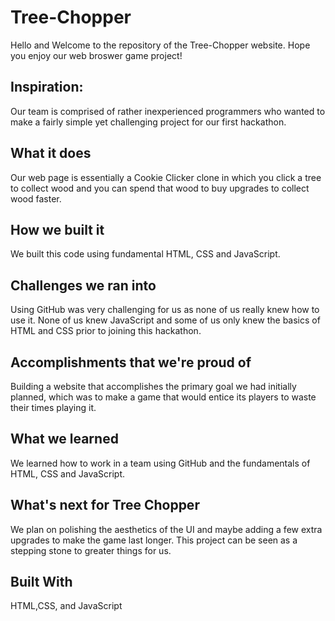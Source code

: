 # Tree-Chopper
Hello and Welcome to the repository of the Tree-Chopper website. Hope you enjoy our web broswer game project!

## Inspiration:

Our team is comprised of rather inexperienced programmers who wanted to make a fairly simple yet challenging project for our first hackathon.

## What it does
Our web page is essentially a Cookie Clicker clone in which you click a tree to collect wood and you can spend that wood to buy upgrades to collect wood faster.

## How we built it
We built this code using fundamental HTML, CSS and JavaScript.

## Challenges we ran into
Using GitHub was very challenging for us as none of us really knew how to use it. None of us knew JavaScript and some of us only knew the basics of HTML and CSS prior to joining this hackathon.

## Accomplishments that we're proud of
Building a website that accomplishes the primary goal we had initially planned, which was to make a game that would entice its players to waste their times playing it.

## What we learned
We learned how to work in a team using GitHub and the fundamentals of HTML, CSS and JavaScript.

## What's next for Tree Chopper
We plan on polishing the aesthetics of the UI and maybe adding a few extra upgrades to make the game last longer. This project can be seen as a stepping stone to greater things for us.

## Built With
HTML,CSS, and JavaScript
